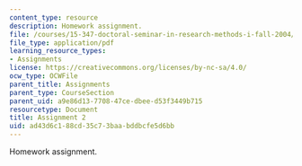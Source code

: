 ```yaml
---
content_type: resource
description: Homework assignment.
file: /courses/15-347-doctoral-seminar-in-research-methods-i-fall-2004/ad43d6c188cd35c73baabddbcfe5d6bb_assignment_2.pdf
file_type: application/pdf
learning_resource_types:
- Assignments
license: https://creativecommons.org/licenses/by-nc-sa/4.0/
ocw_type: OCWFile
parent_title: Assignments
parent_type: CourseSection
parent_uid: a9e86d13-7708-47ce-dbee-d53f3449b715
resourcetype: Document
title: Assignment 2
uid: ad43d6c1-88cd-35c7-3baa-bddbcfe5d6bb
---
```

Homework assignment.